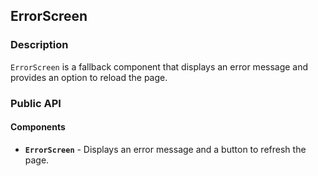 ## ErrorScreen

### Description

`ErrorScreen` is a fallback component that displays an error message and provides an option to reload the page.

### Public API

#### Components

-   **`ErrorScreen`** - Displays an error message and a button to refresh the page.
